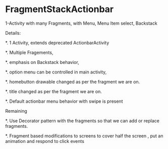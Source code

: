 # FragmentStackActionbar
1-Activity with many Fragments, with Menu, Menu Item select, Backstack

Details: 

*. 1 Activity, extends deprecated ActionbarActivity

*. Multiple Fragements, 

*. emphasis on Backstack behavior,

*. option menu can be controlled in main activity, 

*. homebutton drawable changed as per the fragment we are on. 

*. title changed as per the fragment we are on. 

*. Default actionbar menu behavior with swipe is present

Remaining

*. Use Decorator pattern with the fragments so that we can add or replace fragments.

*. Fragment based modifications to screens to cover half the screen , put an animation and respond to click events 


